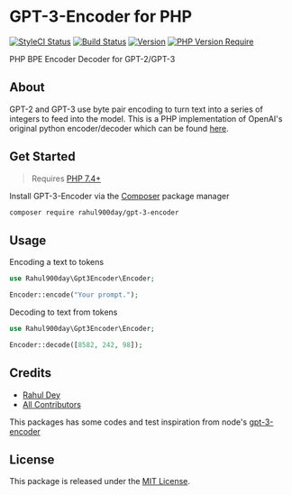 # GPT-3-Encoder for PHP

<a href="https://styleci.io/repos/610924109"><img src="https://github.styleci.io/repos/610924109/shield" alt="StyleCI Status"></a>
<a href="https://github.com/rahuldey12/gpt-3-encoder/actions"><img src="https://github.com/RahulDey12/gpt-3-encoder/workflows/CI/badge.svg" alt="Build Status"></a>
<a href="https://packagist.org/packages/rahul900day/gpt-3-encoder"><img src="https://poser.pugx.org/rahul900day/gpt-3-encoder/version" alt="Version"></a>
[![PHP Version Require](http://poser.pugx.org/rahul900day/gpt-3-encoder/require/php)](https://packagist.org/packages/rahul900day/gpt-3-encoder)

PHP BPE Encoder Decoder for GPT-2/GPT-3 

## About
GPT-2 and GPT-3 use byte pair encoding to turn text into a series of integers to feed into the model. This is a PHP implementation of OpenAI's original python encoder/decoder which can be found [here](https://github.com/openai/gpt-2).

## Get Started

> Requires [PHP 7.4+](https://php.net/releases/)

Install GPT-3-Encoder via the [Composer](https://getcomposer.org/) package manager

```bash
composer require rahul900day/gpt-3-encoder
```

## Usage

Encoding a text to tokens

```php
use Rahul900day\Gpt3Encoder\Encoder;

Encoder::encode("Your prompt.");
```

Decoding to text from tokens

```php
use Rahul900day\Gpt3Encoder\Encoder;

Encoder::decode([8582, 242, 98]);
```

## Credits

- [Rahul Dey](https://github.com/RahulDey12)
- [All Contributors](https://github.com/RahulDey12/gpt-3-encoder/graphs/contributors)

This packages has some codes and test inspiration from node's [gpt-3-encoder](https://github.com/latitudegames/GPT-3-Encoder)

## License

This package is released under the [MIT License](https://github.com/RahulDey12/gpt-3-encoder/blob/main/LICENSE.md).
